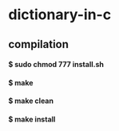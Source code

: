 # dictionary-in-c


## compilation


#### $ sudo chmod 777 install.sh   
#### $ make
#### $ make clean
#### $ make install

